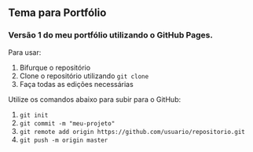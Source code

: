 ## Tema para Portfólio
### Versão 1 do meu portfólio utilizando o GitHub Pages.

Para usar:

1. Bifurque o repositório
2. Clone o repositório utilizando `git clone`
3. Faça todas as edições necessárias

Utilize os comandos abaixo para subir para o GitHub:

1. `git init`
2. `git commit -m "meu-projeto"`
3. `git remote add origin https://github.com/usuario/repositorio.git`
4. `git push -m origin master`
